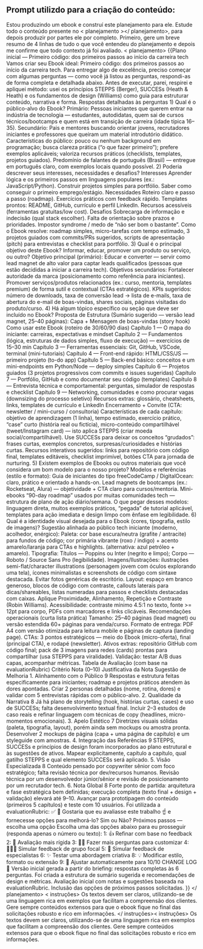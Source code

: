 ## Prompt utilizdo para a criação do conteúdo:

Estou produzindo um ebook e construí este planejamento para ele. Estude todo o conteúdo presente no < planejamento ></ planejamento>, para depois produzir por partes ele por completo. Primeiro, gere um breve resumo de 4 linhas de tudo o que você entendeu do planejamento e depois me confirme que todo contexto já foi avaliado. < planejamento> {{Plano inicial — Primeiro código: dos primeiros passos ao início da carreira tech Vamos criar seu Ebook ideal: Primeiro código: dos primeiros passos ao início da carreira tech. Para entregar algo de excelência, preciso começar com algumas perguntas — como você já listou as perguntas, respondi-as de forma completa e detalhada abaixo. Antes de executar, parei, respirei e apliquei método: usei os princípios STEPPS (Berger), SUCCESs (Heath & Heath) e os fundamentos de design (Williams) como guia para estruturar conteúdo, narrativa e forma. Respostas detalhadas às perguntas 1) Qual é o público-alvo do Ebook? Primário: Pessoas iniciantes que querem entrar na indústria de tecnologia — estudantes, autodidatas, quem sai de cursos técnicos/bootcamps e quem está em transição de carreira (idade típica 16–35). Secundário: Pais e mentores buscando orientar jovens, recrutadores iniciantes e professores que queiram um material introdutório didático. Características do público: pouco ou nenhum background em programação; busca clareza prática (“o que fazer primeiro”); prefere exemplos aplicáveis; valoriza recursos práticos (checklists, templates, projetos guiados). Predomínio de falantes de português (Brasil) — entregue em português claro, com exemplos locais quando possível. 2) Poderia descrever seus interesses, necessidades e desafios? Interesses Aprender lógica e os primeiros passos em linguagens populares (ex.: JavaScript/Python). Construir projetos simples para portfólio. Saber como conseguir o primeiro emprego/estágio. Necessidades Roteiro claro e passo a passo (roadmap). Exercícios práticos com feedback rápido. Templates prontos: README, GitHub, currículo e perfil LinkedIn. Recursos acessíveis (ferramentas gratuitas/low cost). Desafios Sobrecarga de informação e indecisão (qual stack escolher). Falta de orientação sobre prazos e prioridades. Impostor syndrome / medo de “não ser bom o bastante”. Como o Ebook resolve: roadmap simples, micro-tarefas com tempo estimado, 3 projetos guiados com commits/PRs sugeridos, scripts de apresentação (pitch) para entrevistas e checklist para portfólio. 3) Qual é o principal objetivo deste Ebook? Informar, educar, promover um produto ou serviço, ou outro? Objetivo principal (primário): Educar e converter — servir como lead magnet de alto valor para captar leads qualificados (pessoas que estão decididas a iniciar a carreira tech). Objetivos secundários: Fortalecer autoridade da marca (posicionamento como referência para iniciantes). Promover serviços/produtos relacionados (ex.: curso, mentoria, templates premium) de forma sutil e contextual (CTAs estratégicos). KPIs sugeridos: número de downloads, taxa de conversão lead → lista de e-mails, taxa de abertura do e-mail de boas-vindas, shares sociais, páginas visitadas do produto/curso. 4) Há algum tópico específico ou seção que deve ser incluído no Ebook? Proposta de Estrutura (Sumário sugerido — versão lead magnet, 25–40 páginas): Capa + Mensagem de boas-vindas (story hook) Como usar este Ebook (roteiro de 30/60/90 dias) Capítulo 1 — O mapa do iniciante: carreiras, expectativas e mindset Capítulo 2 — Fundamentos (lógica, estruturas de dados simples, fluxo de execução) — exercícios de 15–30 min Capítulo 3 — Ferramentas essenciais: Git, GitHub, VSCode, terminal (mini-tutoriais) Capítulo 4 — Front-end rápido: HTML/CSS/JS — primeiro projeto (to-do app) Capítulo 5 — Back-end básico: conceitos e um mini-endpoints em Python/Node — deploy simples Capítulo 6 — Projetos guiados (3 projetos progressivos com commits e issues sugeridas) Capítulo 7 — Portfólio, GitHub e como documentar seu código (templates) Capítulo 8 — Entrevista técnica e comportamental: perguntas, simulador de respostas e checklist Capítulo 9 — Networking, comunidades e como procurar vagas (downsizing do processo seletivo) Recursos extras: glossário, cheatsheets, links, templates de currículo e LinkedIn Encerramento + Convite (CTA: newsletter / mini-curso / consultoria) Características de cada capítulo: objetivo de aprendizagem (1 linha), tempo estimado, exercício prático, “case” curto (história real ou fictícia), micro-conteúdo compartilhável (tweet/Instagram card) — isto aplica STEPPS (criar moeda social/compartilhável). Use SUCCESs para deixar os conceitos “grudados”: frases curtas, exemplos concretos, surpresas/curiosidades e histórias curtas. Recursos interativos sugeridos: links para repositório com código final, templates editáveis, checklist imprimível, botões CTA para jornada de nurturing. 5) Existem exemplos de Ebooks ou outros materiais que você considera um bom modelo para o nosso projeto? Modelos e referências (estilo e formato): Guia de iniciantes do tipo freeCodeCamp / DigitalOcean: claro, prático e orientado a hands-on. Lead magnets de bootcamps (ex.: Rocketseat, Alura) — objetividade + CTA claro para cursos/mentoria. Mini-ebooks “90-day roadmap” usados por muitas comunidades tech — estrutura de plano de ação diário/semana. O que pegar desses modelos: linguagem direta, muitos exemplos práticos, “pegada” de tutorial aplicável, templates para ação imediata e design limpo com ênfase em legibilidade. 6) Qual é a identidade visual desejada para o Ebook (cores, tipografia, estilo de imagens)? Sugestão alinhada ao público tech iniciante (moderno, acolhedor, enérgico): Paleta: cor base escura/neutra (grafite / antracite) para fundos de código; cor primária vibrante (roxo / indigo) + acento amarelo/laranja para CTAs e highlights. (alternativa: azul petróleo + amarelo). Tipografia: Títulos — Poppins ou Inter (negrito e limpo); Corpo — Roboto / Source Sans Pro (legibilidade). Imagens/Ilustrações: ilustrações semi-flat/character illustrations (personagem jovem com óculos explorando uma tela), ícones minimalistas e screenshots de código com sintaxe destacada. Evitar fotos genéricas de escritório. Layout: espaço em branco generoso, blocos de código com contraste, callouts laterais para dicas/shareables, listas numeradas para passos e checklists destacadas com caixas. Aplique Proximidade, Alinhamento, Repetição e Contraste (Robin Williams). Acessibilidade: contraste mínimo 4.5:1 no texto, fonte >= 12pt para corpo, PDFs com marcadores e links clicáveis. Recomendações operacionais (curta lista prática) Tamanho: 25–40 páginas (lead magnet) ou versão estendida 60+ páginas para venda/curso. Formato de entrega: PDF A4 com versão otimizada para leitura mobile e páginas de captura (landing page). CTAs: 3 pontos estratégicos — meio do Ebook (micro-oferta), final (principal CTA), e rodapé (newsletter). Ativos extras: repositório GitHub com código final; pack de 3 imagens para redes (cards) prontas para compartilhar (usa STEPPS para viralidade). Validação: testar A/B duas capas, acompanhar métricas. Tabela de Avaliação (com base na evaluationRubric) Critério Nota (0–10) Justificativa da Nota Sugestão de Melhoria 1. Alinhamento com o Público 9 Respostas e estrutura feitas especificamente para iniciantes; roadmap e projetos práticos atendem às dores apontadas. Criar 2 personas detalhadas (nome, rotina, dores) e validar com 5 entrevistas rápidas com o público-alvo. 2. Qualidade da Narrativa 8 Já há plano de storytelling (hook, histórias curtas, cases) e uso de SUCCESs; falta desenvolvimento textual final. Incluir 2–3 estudos de caso reais e refinar linguagem com técnicas de copy (headlines, micro-momentos emocionais). 3. Apelo Estético 7 Diretrizes visuais sólidas (paleta, tipografia, layout), porém ainda sem mockups ou amostra pronta. Desenvolver 2 mockups de página (capa + uma página de capítulo) e um styleguide com amostras. 4. Integração das Referências 9 STEPPS, SUCCESs e princípios de design foram incorporados ao plano estrutural e às sugestões de ativos. Mapear explicitamente, capítulo a capítulo, qual gatilho STEPPS e qual elemento SUCCESs será aplicado. 5. Visão Especializada 8 Conteúdo pensado por copywriter sênior com foco estratégico; falta revisão técnica por dev/recursos humanos. Revisão técnica por um desenvolvedor júnior/sênior e revisão de posicionamento por um recrutador tech. 6. Nota Global 8 Forte ponto de partida: arquitetura e fase estratégica bem definidas; execução completa (texto final + design + validação) elevará até 9–10. Avançar para prototipagem do conteúdo (primeiros 5 capítulos) e teste com 10 usuários. Foi utilizada a evaluationRubric: ✅ 🤖 Gostaria que eu avaliasse este trabalho ☝ e fornecesse opções para melhorá-lo? Sim ou Não? Próximos passos — escolha uma opção Escolha uma das opções abaixo para eu prosseguir (responda apenas o número ou texto): 1: 👍 Refinar com base no feedback 2: 👀 Avaliação mais rígida 3: 🙋‍♂️ Fazer mais perguntas para customizar 4: 🧑‍🤝‍🧑 Simular feedback de grupo focal 5: 👑 Simular feedback de especialistas 6: ✨ Testar uma abordagem criativa 8: 💡 Modificar estilo, formato ou extensão 9: 🤖 Ajustar automaticamente para 10/10 CHANGE LOG 📝 Versão inicial gerada a partir do briefing: respostas completas às 6 perguntas. Foi criada a estrutura de sumário sugerida e recomendações de design e métricas. Avaliação inicial com notas e sugestões baseada na evaluationRubric. Inclusão das opções de próximos passos solicitadas. }} </ planejamento> < instruções> Os textos devem ser claros, utilizando-se de uma linguagem rica em exemplos que facilitam a compreensão dos clientes. Gere sempre conteúdos extensos para que o ebook fique no final das solicitações robusto e rico em informações. </ instruções>< instruções> Os textos devem ser claros, utilizando-se de uma linguagem rica em exemplos que facilitam a compreensão dos clientes. Gere sempre conteúdos extensos para que o ebook fique no final das solicitações robusto e rico em informações.